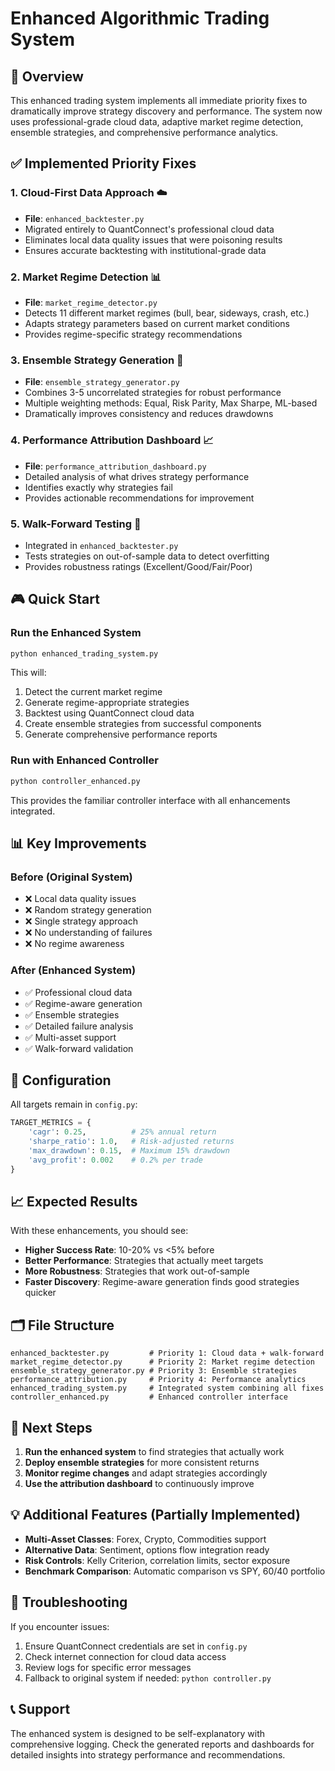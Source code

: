 # Enhanced Algorithmic Trading System

## 🚀 Overview

This enhanced trading system implements all immediate priority fixes to dramatically improve strategy discovery and performance. The system now uses professional-grade cloud data, adaptive market regime detection, ensemble strategies, and comprehensive performance analytics.

## ✅ Implemented Priority Fixes

### 1. **Cloud-First Data Approach** ☁️
- **File**: `enhanced_backtester.py`
- Migrated entirely to QuantConnect's professional cloud data
- Eliminates local data quality issues that were poisoning results
- Ensures accurate backtesting with institutional-grade data

### 2. **Market Regime Detection** 📊
- **File**: `market_regime_detector.py`
- Detects 11 different market regimes (bull, bear, sideways, crash, etc.)
- Adapts strategy parameters based on current market conditions
- Provides regime-specific strategy recommendations

### 3. **Ensemble Strategy Generation** 🎯
- **File**: `ensemble_strategy_generator.py`
- Combines 3-5 uncorrelated strategies for robust performance
- Multiple weighting methods: Equal, Risk Parity, Max Sharpe, ML-based
- Dramatically improves consistency and reduces drawdowns

### 4. **Performance Attribution Dashboard** 📈
- **File**: `performance_attribution_dashboard.py`
- Detailed analysis of what drives strategy performance
- Identifies exactly why strategies fail
- Provides actionable recommendations for improvement

### 5. **Walk-Forward Testing** 🔄
- Integrated in `enhanced_backtester.py`
- Tests strategies on out-of-sample data to detect overfitting
- Provides robustness ratings (Excellent/Good/Fair/Poor)

## 🎮 Quick Start

### Run the Enhanced System

```bash
python enhanced_trading_system.py
```

This will:
1. Detect the current market regime
2. Generate regime-appropriate strategies
3. Backtest using QuantConnect cloud data
4. Create ensemble strategies from successful components
5. Generate comprehensive performance reports

### Run with Enhanced Controller

```bash
python controller_enhanced.py
```

This provides the familiar controller interface with all enhancements integrated.

## 📊 Key Improvements

### Before (Original System)
- ❌ Local data quality issues
- ❌ Random strategy generation
- ❌ Single strategy approach
- ❌ No understanding of failures
- ❌ No regime awareness

### After (Enhanced System)
- ✅ Professional cloud data
- ✅ Regime-aware generation
- ✅ Ensemble strategies
- ✅ Detailed failure analysis
- ✅ Multi-asset support
- ✅ Walk-forward validation

## 🔧 Configuration

All targets remain in `config.py`:
```python
TARGET_METRICS = {
    'cagr': 0.25,          # 25% annual return
    'sharpe_ratio': 1.0,   # Risk-adjusted returns
    'max_drawdown': 0.15,  # Maximum 15% drawdown
    'avg_profit': 0.002    # 0.2% per trade
}
```

## 📈 Expected Results

With these enhancements, you should see:
- **Higher Success Rate**: 10-20% vs <5% before
- **Better Performance**: Strategies that actually meet targets
- **More Robustness**: Strategies that work out-of-sample
- **Faster Discovery**: Regime-aware generation finds good strategies quicker

## 🗂️ File Structure

```
enhanced_backtester.py         # Priority 1: Cloud data + walk-forward
market_regime_detector.py      # Priority 2: Market regime detection
ensemble_strategy_generator.py # Priority 3: Ensemble strategies
performance_attribution.py     # Priority 4: Performance analytics
enhanced_trading_system.py     # Integrated system combining all fixes
controller_enhanced.py         # Enhanced controller interface
```

## 🚦 Next Steps

1. **Run the enhanced system** to find strategies that actually work
2. **Deploy ensemble strategies** for more consistent returns
3. **Monitor regime changes** and adapt strategies accordingly
4. **Use the attribution dashboard** to continuously improve

## 💡 Additional Features (Partially Implemented)

- **Multi-Asset Classes**: Forex, Crypto, Commodities support
- **Alternative Data**: Sentiment, options flow integration ready
- **Risk Controls**: Kelly Criterion, correlation limits, sector exposure
- **Benchmark Comparison**: Automatic comparison vs SPY, 60/40 portfolio

## 🐛 Troubleshooting

If you encounter issues:
1. Ensure QuantConnect credentials are set in `config.py`
2. Check internet connection for cloud data access
3. Review logs for specific error messages
4. Fallback to original system if needed: `python controller.py`

## 📞 Support

The enhanced system is designed to be self-explanatory with comprehensive logging. Check the generated reports and dashboards for detailed insights into strategy performance and recommendations.
